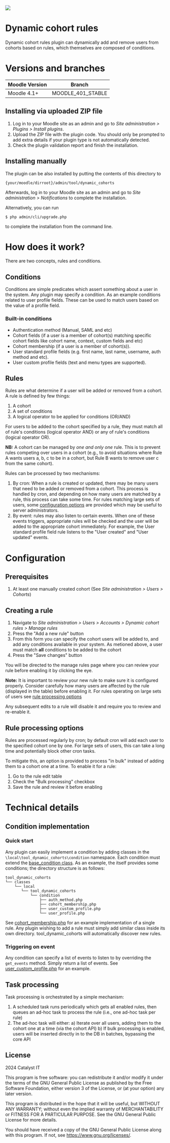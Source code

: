 <a href="https://github.com/catalyst/moodle-tool_dynamic_cohorts/actions?query=branch%3AMOODLE_401_STABLE">
<img src="https://github.com/catalyst/moodle-tool_dynamic_cohorts/actions/workflows/ci.yml/badge.svg?branch=3AMOODLE_401_STABLE" >
</a>

# Dynamic cohort rules #

Dynamic cohort rules plugin can dynamically add and remove users from cohorts based on rules, which themselves are composed of conditions.

# Versions and branches

| Moodle Version | Branch            | 
|----------------|-------------------|
| Moodle 4.1+    | MOODLE_401_STABLE | 

## Installing via uploaded ZIP file ##

1. Log in to your Moodle site as an admin and go to _Site administration >
   Plugins > Install plugins_.
2. Upload the ZIP file with the plugin code. You should only be prompted to add
   extra details if your plugin type is not automatically detected.
3. Check the plugin validation report and finish the installation.

## Installing manually ##

The plugin can be also installed by putting the contents of this directory to

    {your/moodle/dirroot}/admin/tool/dynamic_cohorts

Afterwards, log in to your Moodle site as an admin and go to _Site administration >
Notifications_ to complete the installation.

Alternatively, you can run

    $ php admin/cli/upgrade.php

to complete the installation from the command line.


# How does it work?

There are two concepts, rules and conditions.

## Conditions

Conditions are simple predicates which assert something about a user in the system. Any plugin may specify a condition. As an example conditions related to user profile fields. These can be used to match users based on the value of a profile field.

### Built-in conditions

* Authentication method (Manual, SAML and etc)
* Cohort fields (if a user is a member of cohort(s) matching specific cohort fields like cohort name, context, custom fields and etc)
* Cohort membership (if a user is a member of cohort(s)).
* User standard profile fields (e.g. first name, last name, username, auth method and etc).
* User custom profile fields (text and menu types are supported).

## Rules

Rules are what determine if a user will be added or removed from a cohort. A rule is defined by few things:

1. A cohort
2. A set of conditions
3. A logical operator to be applied for conditions (OR/AND)

For users to be added to the cohort specified by a rule, they must match all of rule's conditions (logical operator AND) or any of rule's conditions (logical operator OR). 

**NB:** A cohort can be managed by _one and only one_ rule. This is to prevent rules competing over users in a cohort (e.g., to avoid situations where Rule A wants users a, b, c to be in a cohort, but Rule B wants to remove user c from the same cohort). 

Rules can be processed by two mechanisms:

1. By cron: When a rule is created or updated, there may be many users that need to be added or removed from a cohort. This process is handled by cron, and depending on how many users are matched by a rule, this process can take some time. For rules matching large sets of users, some [configuration options](#rule-processing-options) are provided which may be useful to server administrators.
2. By event: rules may also listen to certain events. When one of these events triggers, appropriate rules will be checked and the user will be added to the appropriate cohort immediately. For example, the User standard profile field rule listens to the "User created" and "User updated" events.

# Configuration

## Prerequisites
1. At least one manually created cohort (See _Site administration > Users > Cohorts_)

## Creating a rule
1. Navigate to _Site administration > Users > Accounts > Dynamic cohort rules > Manage rules_
2. Press the "Add a new rule" button
3. From this form you can specify the cohort users will be added to, and add any conditions available in your system. As metioned above, a user must match **all** conditions to be added to the cohort
4. Press the "Save changes" button

You will be directed to the manage rules page where you can review your rule before enabling it by clicking the eye.

**Note:** It is important to review your new rule to make sure it is configured properly. Consider carefully how many users are affected by the rule (displayed in the table) before enabling it. For rules operating on large sets of users see [rule processing options](#rule-processing-options)

Any subsequent edits to a rule will disable it and require you to review and re-enable it.

## Rule processing options
Rules are processed regularly by cron; by default cron will add each user to the specified cohort one by one. For large sets of users, this can take a long time and potentially block other cron tasks.

To mitigate this, an option is provided to process "in bulk" instead of adding them to a cohort one at a time. To enable it for a rule:

1. Go to the rule edit table 
2. Check the "Bulk processing" checkbox
3. Save the rule and review it before enabling

# Technical details

## Condition implementation

### Quick start

Any plugin can easily implement a condition by adding classes in the `\local\tool_dynamic_cohorts\condition` namespace. Each condition must extend the [base_condition class](classes/condition_base.php). As an example, the itself provides some conditions; the directory structure is as follows:

```
tool_dynamic_cohorts
└── classes
    └── local
       └── tool_dynamic_cohorts
           └── condition
               ├── auth_method.php
               ├── cohort_membership.php
               ├── user_custom_profile.php
               └── user_profile.php
```

See [cohort_membership.php](classes/local/tool_dynamic_cohorts/condition/cohort_membership.php) for an example implementation of a single rule. Any plugin wishing to add a rule must simply add similar class inside its own directory. tool_dynamic_cohorts will automatically discover new rules.  

### Triggering on event

Any condition can specify a list of events to listen to by overriding the `get_events` method. Simply return a list of events. See [user_custom_profile.php](classes/local/tool_dynamic_cohorts/condition/user_custom_profile.php) for an example.

## Task processing
Task processing is orchestrated by a simple mechanism:

1. A scheduled task runs periodically which gets all enabled rules, then queues an ad-hoc task to process the rule (i.e., one ad-hoc task per rule)
2. The ad-hoc task will either:
   a) Iterate over all users, adding them to the cohort one at a time (via the cohort API)
   b) If bulk processing is enabled, users will be inserted directly in to the DB in batches, bypassing the core API

## License ##

2024 Catalyst IT

This program is free software: you can redistribute it and/or modify it under
the terms of the GNU General Public License as published by the Free Software
Foundation, either version 3 of the License, or (at your option) any later
version.

This program is distributed in the hope that it will be useful, but WITHOUT ANY
WARRANTY; without even the implied warranty of MERCHANTABILITY or FITNESS FOR A
PARTICULAR PURPOSE.  See the GNU General Public License for more details.

You should have received a copy of the GNU General Public License along with
this program.  If not, see <https://www.gnu.org/licenses/>.
